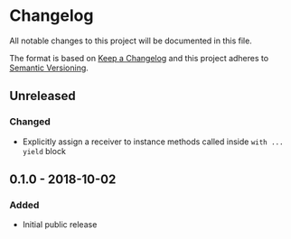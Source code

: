 # Changelog
All notable changes to this project will be documented in this file.

The format is based on [Keep a Changelog](http://keepachangelog.com/en/1.0.0/)
and this project adheres to [Semantic Versioning](http://semver.org/spec/v2.0.0.html).

## Unreleased

### Changed
- Explicitly assign a receiver to instance methods called inside `with ... yield` block

## 0.1.0 - 2018-10-02

### Added
- Initial public release
